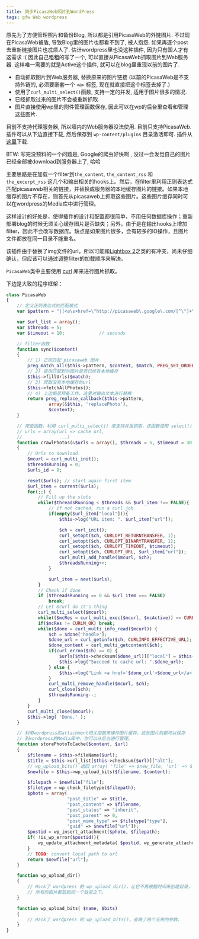 ```yaml
---
title: 同步PicasaWeb照片到WordPress
tags: gfw Web wordpress
---
```


原先为了方便管理照片和备份Blog, 所以都是引用PicasaWeb的外链图片. 不过现在PicasaWeb被盾, 导致Blog里的图片也都看不到了, 被人抱怨. 如果再逐个post去重新链接图片也忒烦人了. 估计wordpress里也没这种插件, 因为只有国人才有这需求 :( 因此自己粗粗的写了一个, 可以直接从PicasaWeb抓取图片到Web服务器. 这样唯一需要的就是Active这个插件, 就可以在blog里重现以前的图片了.

- 自动抓取图片到Web服务器, 替换原来的图片链接 (以前的PicasaWeb是不支持外链的, 必须要嵌套一个 `<a>` 标签, 现在就直接把这个标签去掉了.)
- 使用了`curl_multi_select()`函数, 支持一定的并发, 适用于图片很多的情况.
- 已经抓取过来的图片不会被重新抓取.
- 图片直接使用wp里的附件管理函数保存, 因此可以在wp的后台里查看和管理这些图片.

目前不支持代理服务器, 所以墙内的Web服务器没法使用. 目前只支持PicasaWeb. 插件可以从下边直接下载, 然后保存到 `wp-content/plugins` 目录激活即可. 插件从[这里](http://jqian.googlecode.com/svn/trunk/wordpress/sync-photos.php)下载.

BTW: 写完没预料的一个问题是, Google的爬虫好快啊 , 没过一会发觉自己的图片已经全部被download到服务器上了, 哈哈


主要思路是在加载一个filter到`the_content`, `the_content_rss` 和 `the_excerpt_rss` 这几个和输出相关的hooks上。然后，在filter里利用正则表达式匹配picasaweb相关的链接，并替换成服务器的本地缓存图片的链接。如果本地缓存的图片不存在，则首先从picasaweb上抓取这些图片。这些图片缓存同时可以在wordpress的Media库中进行管理。

这样设计的好处是，使得插件的设计和配置都很简单，不用任何数据库操作；重新部署blog的时候无须关心缓存图片是否缺失；另外，由于是在输出hooks上增加filter，因此不会改写数据库。缺点是如果图片很多，会有较多的IO操作，且图片文件都放在同一目录不能重名。

该插件由于替换了img文件的url，所以可能和[Lightbox 2](http://wordpress.org/extend/plugins/lightbox-2/)之类的有冲突，尚未仔细确认，但应该可以通过调整filter的加载顺序来解决。

`PicasaWeb`类中主要使用 [curl](http://php.net/manual/en/book.curl.php) 库来进行图片抓取。

下边是大致的程序框架：

```php
class PicasaWeb
{
    // 定义正则表达式的匹配模式
	var $pattern = "|(<a\s+href=\"http://picasaweb\.google\.com/[^\"]+\">)?<img\s+src=\"(http://lh[0-9]\.ggpht\.[^\"]+)\"(\s+alt=\"([^\"]*)\")?\s*/?>(</a>)?|si";

	var $url_list = array();
	var $threads = 5;
	var $timeout = 10;             // seconds

    // filter函数
	function sync($content)
    {
        // 1) 正则匹配 picasaweb 图片
		preg_match_all($this->pattern, $content, $match, PREG_SET_ORDER);
        // 2) 查询匹配到的图片是否已经有本地缓存
		$this->fillUrls($match);
        // 3) 爬取没有本地缓存的url
		$this->fetchAllPhotos();
        // 4) 上边都是预备工作，这里对输出文本进行替换
		return preg_replace_callback($this->pattern,
                array(&$this, 'replacePhoto'),
                $content);
	}

    // 爬虫函数，利用 curl_multi_select() 来支持并发抓取，该函数使用 select() 实现IO的多路复用
	// urls = array(url => cache url,
	//              ...)
	function crawlPhotos(&$urls = array(), $threads = 5, $timeout = 30)
    {
		// Urls to download
		$mcurl = curl_multi_init();
		$threadsRunning = 0;
		$urls_id = 0;

		reset($urls); // start again first item
		$url_item = current($urls);
		for(;;) {
			// Fill up the slots
			while($threadsRunning < $threads && $url_item !== FALSE){
				// if not cached, run a curl job
				if(empty($url_item["local"])){
					$this->log("URL item: ". $url_item["url"]);

					$ch = curl_init();
					curl_setopt($ch, CURLOPT_RETURNTRANSFER, 1);
					curl_setopt($ch, CURLOPT_BINARYTRANSFER, 1);
					curl_setopt($ch, CURLOPT_TIMEOUT, $timeout);
					curl_setopt($ch, CURLOPT_URL, $url_item["url"]);	// url
					curl_multi_add_handle($mcurl, $ch);
					$threadsRunning++;
				}

				$url_item = next($urls);
			}
			// Check if done
			if ($threadsRunning == 0 && $url_item === FALSE)
				break;
			// Let mcurl do it's thing
			curl_multi_select($mcurl);
			while(($mcRes = curl_multi_exec($mcurl, $mcActive)) == CURLM_CALL_MULTI_PERFORM) usleep(100000);
			if($mcRes != CURLM_OK) break;
			while($done = curl_multi_info_read($mcurl)) {
				$ch = $done['handle'];
				$done_url = curl_getinfo($ch, CURLINFO_EFFECTIVE_URL);
				$done_content = curl_multi_getcontent($ch);
				if(curl_errno($ch) == 0) {
					$urls[$this->checksum($done_url)]["local"] = $this->storePhotoToCache($done_content, $done_url);
					$this->log("Succeed to cache url: ".$done_url);
				} else {
					$this->log("Link <a href='$done_url'>$done_url</a> failed: ".curl_error($ch)."\n");
				}
				curl_multi_remove_handle($mcurl, $ch);
				curl_close($ch);
				$threadsRunning--;
			}
		}
		curl_multi_close($mcurl);
		$this->log( 'Done.' );
	}

	// 利用wordpress的attachment相关函数来操作图片缓存，这些图片则都可以保存
    // 到wordpress的Media库中，你可以从后台进行管理。
	function storePhotoToCache($content, $url)
    {
		$filename = $this->fileName($url);
		$title = $this->url_list[$this->checksum($url)]["alt"];
		// wp_upload_bits() 返回 array( 'file' => $new_file, 'url' => $url, 'error' => false );
		$newfile = $this->wp_upload_bits($filename, $content);

		$filepath = $newfile["file"];
		$filetype = wp_check_filetype($filepath);
		$photo = array(
                       "post_title" => $title,
                       "post_content" => $filename,
                       "post_status" => "inherit",
                       "post_parent" => 0,
                       "post_mime_type" => $filetype["type"],
                       "guid" => $newfile["url"]);
		$postid = wp_insert_attachment($photo, $filepath);
		if( !is_wp_error($postid)){
			wp_update_attachment_metadata( $postid, wp_generate_attachment_metadata( $postid, $filepath ) );
		}
		// TODO: convert local path to url
		return $newfile["url"];
	}

	function wp_upload_dir()
    {
        // Hack了 wordpress 的 wp_upload_dir()，让它不再根据时间来创建目录，因为现在
        // 所有的图片都放到同一个目录之下。
	}

	function wp_upload_bits( $name, $bits)
    {
        // Hack了 wordpress 的 wp_upload_bits()，省略了两个无用的参数。
	}
}
```
